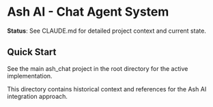 
# Ash AI - Chat Agent System

**Status**: See CLAUDE.md for detailed project context and current state.

## Quick Start

See the main ash_chat project in the root directory for the active implementation.

This directory contains historical context and references for the Ash AI integration approach.










